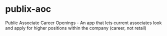 # publix-aoc
Public Associate Career Openings - An app that lets current associates look and apply for higher positions within the company (career, not retail)
